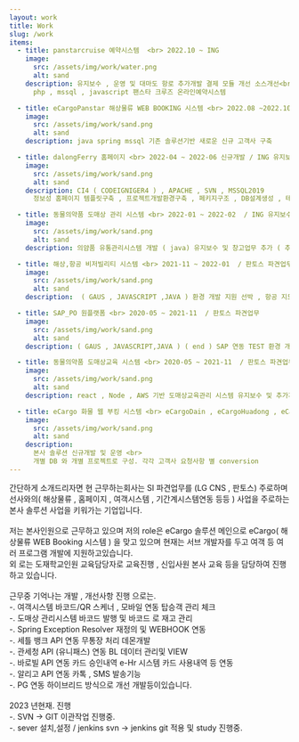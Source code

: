 ```yaml
---
layout: work
title: Work
slug: /work
items:
  - title: panstarcruise 예약시스템  <br> 2022.10 ~ ING
    image:
      src: /assets/img/work/water.png
      alt: sand
    description: 유지보수 , 운영 및 대마도 항로 추가개발 결제 모듈 개선 소스개선<br>
      php , mssql , javascript 팬스타 크루즈 온라인예약시스템

  - title: eCargoPanstar 해상물류 WEB BOOKING 시스템 <br> 2022.08 ~2022.10 신규개발 / ING 유지보수및 운영
    image:
      src: /assets/img/work/sand.png
      alt: sand
    description: java spring mssql 기존 솔루션기반 새로운 신규 고객사 구축

  - title: dalongFerry 홈페이지 <br> 2022-04 ~ 2022-06 신규개발 / ING 유지보수및 운영
    image:
      src: /assets/img/work/sand.png
      alt: sand
    description: CI4 ( CODEIGNIGER4 ) , APACHE , SVN , MSSQL2019
      정보성 홈페이지 템플릿구축 , 프로젝트개발환경구축 , 페키지구조 , DB설계생성 , 테이블구조 정의 등 풀스택

  - title: 동물의약품 도매상 관리 시스템 <br> 2022-01 ~ 2022-02  / ING 유지보수및 운영
    image:
      src: /assets/img/work/sand.png
      alt: sand
    description: 의얌품 유통관리시스템 개발 ( java) 유지보수 및 창고업무 추가 ( 추가개발 )

  - title: 해상,항공 비저빌리티 시스템 <br> 2021-11 ~ 2022-01  / 판토스 파견업무
    image:
      src: /assets/img/work/sand.png
      alt: sand
    description:  ( GAUS , JAVASCRIPT ,JAVA ) 환경 개발 지원 선박 , 항공 지도 WEB 개발. 실시간 스케줄정보화면등.

  - title: SAP_PO 원플랫폼 <br> 2020-05 ~ 2021-11  / 판토스 파견업무
    image:
      src: /assets/img/work/sand.png
      alt: sand
    description: ( GAUS , JAVASCRIPT,JAVA ) ( end ) SAP 연동 TEST 환경 개발 , node.js 사용 자바 SAP 데이터통신 TEST 환경 개발

  - title: 동물의약품 도매상교육 시스템 <br> 2020-05 ~ 2021-11  / 판토스 파견업무
    image:
      src: /assets/img/work/sand.png
      alt: sand
    description: react , Node , AWS 기반 도매상교육관리 시스템 유지보수 및 추가개발

  - title: eCargo 화물 웹 부킹 시스템 <br> eCargoDain , eCargoHuadong , eCagoDalong , eCargoPjFerry <br> 2019.06개발 , 20.03개발 , 20.08개발 , 20.12개발 ~ ING 유지보수수 
    image:
      src: /assets/img/work/sand.png
      alt: sand
    description: 
      본사 솔루션 신규개발 및 운영 <br>
      개별 DB 와 개별 프로젝트로 구성. 각각 고객사 요청사항 별 conversion 
---
```


간단하게 소개드리자면 현 근무하는회사는 SI 파견업무를 (LG CNS , 판토스) 주로하며 선사와의( 해상물류 , 홈페이지 , 여객시스템 , 기간계시스템연동 등등 ) 사업을 주로하는  본사 솔루션 사업을 키워가는 기업입니다. 
<br><br>
저는 본사인원으로 근무하고 있으며 저의 role은 eCargo 솔루션 메인으로 eCargo( 해상물류 WEB Booking 시스템 ) 을 맞고 있으며 현재는 서브 개발자를 두고 여객 등 여러 프로그램 개발에 지원하고있습니다. 
<br>
외 로는 도재학교인원 교육담당자로 교육진행 , 신입사원 본사 교육 등을 담당하여 진행 하고 있습니다.  
<br>
근무중 기억나는 개발 , 개선사항 진행 으로는. 
<br>
 -. 여객시스템 바코드/QR 스케너 , 모바일 연동 탑승객 관리 체크
<br>
 -. 도매상 관리시스템 바코드 발행 및 바코드 로 재고 관리 
<br>
 -. Spring Exception Resolver 재정의 및 WEBHOOK 연동
<br>
 -. 세틀 뱅크 API 연동 무통장 처리 데몬개발 
<br>
 -. 관세청 API (유니패스)  연동 BL 데이터 관리및 VIEW
<br> 
 -. 바로빌 API 연동 카드 승인내역 e-Hr 시스템 카드 사용내역 등 연동
<br>
 -. 알리고 API 연동 카톡 , SMS 발송기능
<br>
 -. PG 연동 하이브리드 방식으로 개선 개발등이있습니다.
<br>
<br>
2023 년현재. 진행 
<br>
 -. SVN -> GIT 이관작업 진행중. 
<br>
 -. sever 설치,설정 / jenkins svn -> jenkins git 적용 및 study 진행중.


<br />
